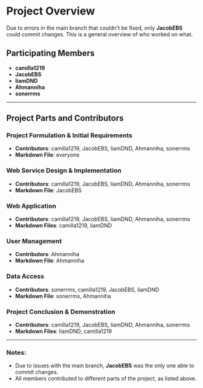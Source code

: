 # Project Overview

Due to errors in the main branch that couldn't be fixed, only **JacobEBS** could commit changes. This is a general overview of who worked on what.

## Participating Members

- **camilla1219**
- **JacobEBS**
- **liamDND**
- **Ahmanniha**
- **sonerrms**

---

## Project Parts and Contributors

### Project Formulation & Initial Requirements

- **Contributors**: camilla1219, JacobEBS, liamDND, Ahmanniha, sonerrms
- **Markdown File**: everyone

### Web Service Design & Implementation

- **Contributors**: camilla1219, JacobEBS, liamDND, Ahmanniha, sonerrms
- **Markdown File**: JacobEBS

### Web Application

- **Contributors**: camilla1219, JacobEBS, liamDND, Ahmanniha, sonerrms
- **Markdown Files**: camilla1219, liamDND

### User Management

- **Contributors**: Ahmanniha
- **Markdown File**: Ahmanniha

### Data Access

- **Contributors**: sonerrms, camilla1219, JacobEBS, liamDND
- **Markdown File**: sonerrms, Ahmanniha

### Project Conclusion & Demonstration

- **Contributors**: camilla1219, JacobEBS, liamDND, Ahmanniha, sonerrms
- **Markdown Files**: liamDND, camilla1219

---

### Notes:

- Due to issues with the main branch, **JacobEBS** was the only one able to commit changes.
- All members contributed to different parts of the project, as listed above.
